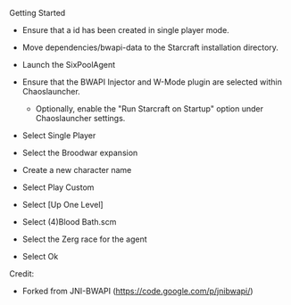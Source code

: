 
Getting Started
  - Ensure that a id has been created in single player mode.
  - Move dependencies/bwapi-data to the Starcraft installation directory.
  - Launch the SixPoolAgent
  - Ensure that the BWAPI Injector and W-Mode plugin are selected within Chaoslauncher.
    - Optionally, enable the "Run Starcraft on Startup" option under Chaoslauncher settings.

  - Select Single Player
  - Select the Broodwar expansion
  - Create a new character name
  - Select Play Custom
  - Select [Up One Level]
  - Select (4)Blood Bath.scm
  - Select the Zerg race for the agent
  - Select Ok

Credit:
  - Forked from JNI-BWAPI (https://code.google.com/p/jnibwapi/)
  